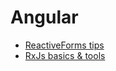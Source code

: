 # Angular

- [ReactiveForms tips](./ReactiveForms%20tips/reactiveforms_tips.md)
- [RxJs basics & tools](./RxJs%20basics%20and%20tools/README.md)